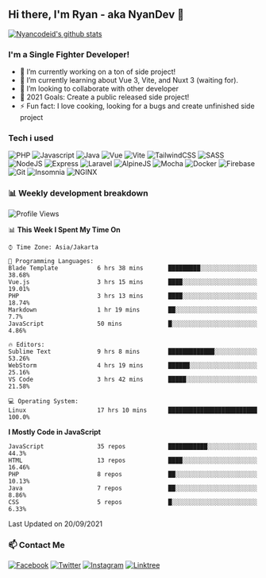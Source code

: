 ## Hi there, I'm Ryan - aka NyanDev 👋

[![Nyancodeid's github stats](https://github-readme-stats.vercel.app/api?username=nyancodeid)](https://github.com/nyancodeid/nyancodeid)

### I'm a Single Fighter Developer!
- 🔭 I’m currently working on a ton of side project!
- 🌱 I’m currently learning about Vue 3, Vite, and Nuxt 3 (waiting for).
- 👯 I’m looking to collaborate with other developer
- 🥅 2021 Goals: Create a public released side project!
- ⚡ Fun fact: I love cooking, looking for a bugs and create unfinished side project 

### Tech i used

![PHP](https://img.shields.io/badge/PHP-777BB4?style=for-the-badge&logo=php&logoColor=white)
![Javascript](https://img.shields.io/badge/JavaScript-323330?style=for-the-badge&logo=javascript&logoColor=F7DF1E)
![Java](https://img.shields.io/badge/Java-ED8B00?style=for-the-badge&logo=java&logoColor=white)
![Vue](https://img.shields.io/badge/Vue.js-35495E?style=for-the-badge&logo=vuedotjs&logoColor=4FC08D)
![Vite](https://img.shields.io/badge/Vite-B73BFE?style=for-the-badge&logo=vite&logoColor=FFD62E)
![TailwindCSS](https://img.shields.io/badge/Tailwind_CSS-38B2AC?style=for-the-badge&logo=tailwind-css&logoColor=white)
![SASS](https://img.shields.io/badge/Sass-CC6699?style=for-the-badge&logo=sass&logoColor=white)
![NodeJS](https://img.shields.io/badge/Node.js-339933?style=for-the-badge&logo=nodedotjs&logoColor=white)
![Express](https://img.shields.io/badge/Express.js-000000?style=for-the-badge&logo=express&logoColor=white)
![Laravel](https://img.shields.io/badge/Laravel-FF2D20?style=for-the-badge&logo=laravel&logoColor=white)
![AlpineJS](https://img.shields.io/badge/AlpineJS-8BC0D0?style=for-the-badge&logo=alpine.js&logoColor=black)
![Mocha](https://img.shields.io/badge/Mocha-8D6748?style=for-the-badge&logo=Mocha&logoColor=white)
![Docker](https://img.shields.io/badge/Docker-2CA5E0?style=for-the-badge&logo=docker&logoColor=white)
![Firebase](https://img.shields.io/badge/firebase-ffca28?style=for-the-badge&logo=firebase&logoColor=black)
![Git](https://img.shields.io/badge/Git-F05032?style=for-the-badge&logo=git&logoColor=white)
![Insomnia](https://img.shields.io/badge/Insomnia-5849be?style=for-the-badge&logo=Insomnia&logoColor=white)
![NGINX](https://img.shields.io/badge/Nginx-009639?style=for-the-badge&logo=nginx&logoColor=white)


### 📊 Weekly development breakdown

<!--START_SECTION:waka-->
![Profile Views](http://img.shields.io/badge/Profile%20Views-10-blue)

📊 **This Week I Spent My Time On** 

```text
⌚︎ Time Zone: Asia/Jakarta

💬 Programming Languages: 
Blade Template           6 hrs 38 mins       █████████░░░░░░░░░░░░░░░░   38.68% 
Vue.js                   3 hrs 15 mins       ████░░░░░░░░░░░░░░░░░░░░░   19.01% 
PHP                      3 hrs 13 mins       ████░░░░░░░░░░░░░░░░░░░░░   18.74% 
Markdown                 1 hr 19 mins        ██░░░░░░░░░░░░░░░░░░░░░░░   7.7% 
JavaScript               50 mins             █░░░░░░░░░░░░░░░░░░░░░░░░   4.86%

🔥 Editors: 
Sublime Text             9 hrs 8 mins        █████████████░░░░░░░░░░░░   53.26% 
WebStorm                 4 hrs 19 mins       ██████░░░░░░░░░░░░░░░░░░░   25.16% 
VS Code                  3 hrs 42 mins       █████░░░░░░░░░░░░░░░░░░░░   21.58%

💻 Operating System: 
Linux                    17 hrs 10 mins      █████████████████████████   100.0%

```

**I Mostly Code in JavaScript** 

```text
JavaScript               35 repos            ███████████░░░░░░░░░░░░░░   44.3% 
HTML                     13 repos            ████░░░░░░░░░░░░░░░░░░░░░   16.46% 
PHP                      8 repos             ██░░░░░░░░░░░░░░░░░░░░░░░   10.13% 
Java                     7 repos             ██░░░░░░░░░░░░░░░░░░░░░░░   8.86% 
CSS                      5 repos             █░░░░░░░░░░░░░░░░░░░░░░░░   6.33%

```



 Last Updated on 20/09/2021
<!--END_SECTION:waka-->

### 📫 Contact Me

[![Facebook](https://img.shields.io/badge/Facebook-1877F2?style=for-the-badge&logo=facebook&logoColor=white)](https://facebook.com/ryan.hac)
[![Twitter](https://img.shields.io/badge/Twitter-1DA1F2?style=for-the-badge&logo=twitter&logoColor=white)](https://twitter.com/ryanaunur)
[![Instagram](https://img.shields.io/badge/Instagram-E4405F?style=for-the-badge&logo=instagram&logoColor=white)](https://www.instagram.com/nyandevid/)
[![Linktree](https://img.shields.io/badge/linktree-39E09B?style=for-the-badge&logo=linktree&logoColor=white)](https://linktr.ee/ryanaunur)
